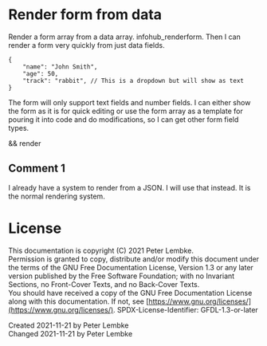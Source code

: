 # Render form from data
Render a form array from a data array. infohub_renderform.
Then I can render a form very quickly from just data fields.

```json5
{
    "name": "John Smith",
    "age": 50,
    "track": "rabbit", // This is a dropdown but will show as text
}
```

The form will only support text fields and number fields.
I can either show the form as it is for quick editing or use the form array as a template for pouring it into code and do modifications, so I can get other form field types.

&& render

## Comment 1
I already have a system to render from a JSON. I will use that instead.
It is the normal rendering system.

# License
This documentation is copyright (C) 2021 Peter Lembke.  
Permission is granted to copy, distribute and/or modify this document under the terms of the GNU Free Documentation License, Version 1.3 or any later version published by the Free Software Foundation; with no Invariant Sections, no Front-Cover Texts, and no Back-Cover Texts.  
You should have received a copy of the GNU Free Documentation License along with this documentation. If not, see [https://www.gnu.org/licenses/](https://www.gnu.org/licenses/).  SPDX-License-Identifier: GFDL-1.3-or-later

Created 2021-11-21 by Peter Lembke  
Changed 2021-11-21 by Peter Lembke  
